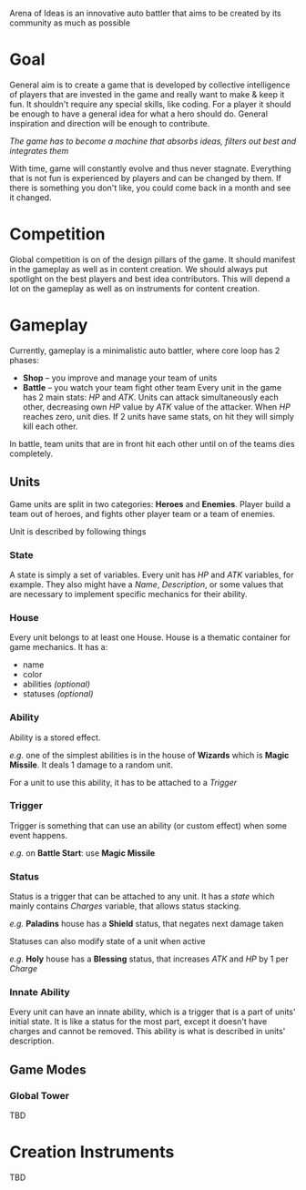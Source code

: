 Arena of Ideas is an innovative auto battler that aims to be created by its community as much as possible
# Goal
General aim is to create a game that is developed by collective intelligence of players that are invested in the game and really want to make & keep it fun. It shouldn't require any special skills, like coding. For a player it should be enough to have a general idea for what a hero should do. General inspiration and direction will be enough to contribute.

*The game has to become a machine that absorbs ideas, filters out best and integrates them*

With time, game will constantly evolve and thus never stagnate. Everything that is not fun is experienced by players and can be changed by them. If there is something you don't like, you could come back in a month and see it changed. 

# Competition
Global competition is on of the design pillars of the game. It should manifest in the gameplay as well as in content creation. We should always put spotlight on the best players and best idea contributors. This will depend a lot on the gameplay as well as on instruments for content creation.

# Gameplay
Currently, gameplay is a minimalistic auto battler, where core loop has 2 phases:
- **Shop** – you improve and manage your team of units
- **Battle** – you watch your team fight other team
Every unit in the game has 2 main stats: *HP* and *ATK*. Units can attack simultaneously each other, decreasing own *HP* value by *ATK* value of the attacker. When *HP* reaches zero, unit dies. If 2 units have same stats, on hit they will simply kill each other.

In battle, team units that are in front hit each other until on of the teams dies completely.

## Units
Game units are split in two categories: **Heroes** and **Enemies**. Player build a team out of heroes, and fights other player team or a team of enemies.

Unit is described by following things
### State
A state is simply a set of variables. Every unit has *HP* and *ATK* variables, for example. They also might have a *Name*, *Description*, or some values that are necessary to implement specific mechanics for their ability.

### House
Every unit belongs to at least one House.
House is a thematic container for game mechanics. It has a:
- name
- color
- abilities *(optional)*
- statuses *(optional)*

### Ability
Ability is a stored effect.

*e.g.* one of the simplest abilities is in the house of **Wizards** which is **Magic Missile**. It deals 1 damage to a random unit.

For a unit to use this ability, it has to be attached to a *Trigger*

### Trigger
Trigger is something that can use an ability (or custom effect) when some event happens.

*e.g.* on **Battle Start**: use **Magic Missile**

### Status
Status is a trigger that can be attached to any unit. It has a *state* which mainly contains *Charges* variable, that allows status stacking.

*e.g.* **Paladins** house has a **Shield** status, that negates next damage taken

Statuses can also modify state of a unit when active

*e.g.* **Holy** house has a **Blessing** status, that increases *ATK* and *HP* by 1 per *Charge*

### Innate Ability
Every unit can have an innate ability, which is a trigger that is a part of units' initial state. It is like a status for the most part, except it doesn't have charges and cannot be removed. This ability is what is described in units' description.

## Game Modes
### Global Tower
TBD

# Creation Instruments
TBD

